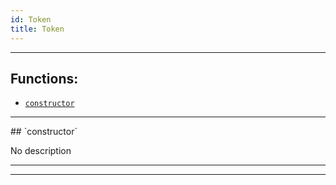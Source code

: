 ```yaml
---
id: Token
title: Token
---
```




***
## Functions:
- [`constructor`](#constructor)
***
<a id=constructor />
## `constructor`

No description




***
***
